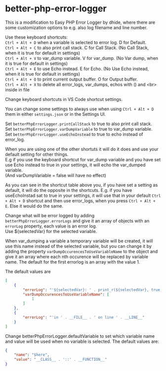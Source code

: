 # better-php-error-logger

This is a modification to Easy PHP Error Logger by dhide, where there are some customization options to e.g. also log filename and line number.  


Use these keyboard shortcuts:  
                `Ctrl + Alt + D` when a variable is selected to error log.      D for Default.  
                `Ctrl + Alt + C` to also print call stack.                      C for Call Stack.   (No Call Stack, when it is true for default in settings)                   
                `Ctrl + Alt + V` to var_dump variable.                          V for var_dump.     (No Var dump, when it is true for default in settings)   
                `Ctrl + Alt + E` to use Echo instead.                           E for Echo.         (No Use Echo instead, when it is true for default in settings)   
                `Ctrl + Alt + O` to print current output buffer.                O for Output buffer.  
                `Ctrl + Alt + X` to delete all error_logs, var_dumps, echos with () and \<br> inside in file  
                

Change keyboard shortcuts in VS Code shortcut settings. 

You can change some settings to always use when using `Ctrl + Alt + D` them in either `settings.json` or in the Settings UI.

Set `betterPhpErrorLogger.printCallStack` to true to also print call stack.  
Set `betterPhpErrorLogger.varDumpVariable` to true to var_dump variable.  
Set `betterPhpErrorLogger.useEchoInstead` to true to echo instead of error_log. 

When you are using one of the other shortuts it will do it does and use your default setting for other things.  
E.g if you use the keyboard shortcut for var_dump variable and you have set use Echo instead to true in your settings, it will echo the var_dumped variable.  
(And varDumpVariable = false will have no effect)

As you can see in the shortcut table above you, if you have set a setting as default, it will do the opposite in the shortcuts. E.g. if you have useEchoInstad sat to true in your settings, it will use that in your default `Ctrl + Alt + D` shortcut and then use error_logs, when you press `Ctrl + Alt + E`. Else it would do the same.

Change what will be error logged by adding `betterPhpErrorLogger.errorLogs` and give it an array of objects with an `errorLog` property, each value is an error log.  
Use ${selectedVar} for the selected variable.

When var_dumping a variable a temporary variable will be created, it will use this name instead of the selected variable, but you can change it by adding the property `varDumpOccurencesToUseVariableName` to the object and give it an array where each nth occurence will be replaced by variable name. The default for the first errorlog is an array with the value 1.

The default values are  

```json
[
    {
        "errorLog": "'${selectedVar}: ' . print_r(${selectedVar}, true)",
        "varDumpOccurencesToUseVariableName": [
            1
        ]
    },
    {
        "errorLog": "'in ' . __FILE__ . ' on line ' . __LINE__"
    }
]
```
                    
 
Change betterPhpErrorLogger.defaultVariable to set which variable name and value will be used when no variable is selected. The default values are:  

```json
{  
    "name": "$here",  
    "value": "__CLASS__ . '::' . __FUNCTION__"  
}
```